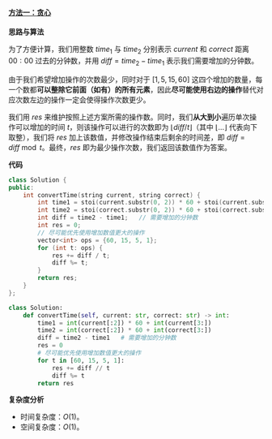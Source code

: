 #### [方法一：贪心](https://leetcode.cn/problems/minimum-number-of-operations-to-convert-time/solutions/1417995/zhuan-hua-shi-jian-xu-yao-de-zui-shao-ca-jzf4/)

**思路与算法**

为了方便计算，我们用整数 $time_1$ 与 $time_2$ 分别表示 $current$ 和 $correct$ 距离 $00:00$ 过去的分钟数，并用 $diff = time_2 - time_1$ 表示我们需要增加的分钟数。

由于我们希望增加操作的次数最少，同时对于 $[1, 5, 15, 60]$ 这四个增加的数量，每一个数都**可以整除它前面（如有）的所有元素**，因此**尽可能使用右边的操作**替代对应次数左边的操作一定会使得操作次数更少。

我们用 $res$ 来维护按照上述方案所需的操作数。同时，我们**从大到小**遍历单次操作可以增加的时间 $t$，则该操作可以进行的次数即为 $\lfloor diff / t \rfloor$（其中 $\lfloor \dots \rfloor$ 代表向下取整），我们将 $res$ 加上该数值，并修改操作结束后剩余的时间差，即 $diff = diff \bmod t$。最终，$res$ 即为最少操作次数，我们返回该数值作为答案。

**代码**

```cpp
class Solution {
public:
    int convertTime(string current, string correct) {
        int time1 = stoi(current.substr(0, 2)) * 60 + stoi(current.substr(3, 2));
        int time2 = stoi(correct.substr(0, 2)) * 60 + stoi(correct.substr(3, 2));
        int diff = time2 - time1;   // 需要增加的分钟数
        int res = 0;
        // 尽可能优先使用增加数值更大的操作
        vector<int> ops = {60, 15, 5, 1};
        for (int t: ops) {
            res += diff / t;
            diff %= t;
        }
        return res;
    }
};
```

```python
class Solution:
    def convertTime(self, current: str, correct: str) -> int:
        time1 = int(current[:2]) * 60 + int(current[3:])
        time2 = int(correct[:2]) * 60 + int(correct[3:])
        diff = time2 - time1   # 需要增加的分钟数
        res = 0
        # 尽可能优先使用增加数值更大的操作
        for t in [60, 15, 5, 1]:
            res += diff // t
            diff %= t
        return res
```

**复杂度分析**

-   时间复杂度：$O(1)$。
-   空间复杂度：$O(1)$。
